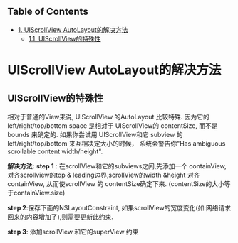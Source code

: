 <div id="table-of-contents">
<h2>Table of Contents</h2>
<div id="text-table-of-contents">
<ul>
<li><a href="#orgheadline2">1. UIScrollView AutoLayout的解决方法</a>
<ul>
<li><a href="#orgheadline1">1.1. UIScrollView的特殊性</a></li>
</ul>
</li>
</ul>
</div>
</div>

# UIScrollView AutoLayout的解决方法<a id="orgheadline2"></a>

## UIScrollView的特殊性<a id="orgheadline1"></a>

相对于普通的View来说, UIScrollView 的AutoLayout 比较特殊.
因为它的 left/right/top/bottom space 是相对于 UIScrollView的 contentSize,
而不是 bounds 来确定的.
如果你尝试用 UIScrollView和它 subview 的left/right/top/bottom 来互相决定大小的时候，
系统会警告你"Has ambiguous scrollable content width/height".

**解决方法:**
**step 1** : 在scrollView和它的subviews之间,先添加一个 containView,
对齐scrollview的top & leading边界,scrollView的width &height 对齐containView,
从而使scrollView 的 contentSize确定下来. (contentSize的大小等于containView.size)

**step 2**:保存下面的NSLayoutConstraint,
如果scrollView的宽度变化(如:网络请求回来的内容增加了),则需要更新此约束.

**step 3**: 添加scrollView 和它的superView 约束
